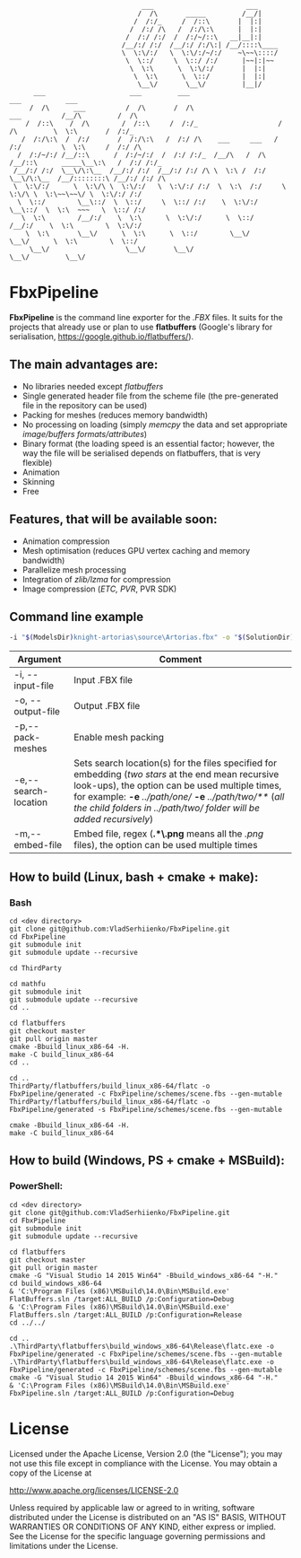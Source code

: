 ```
                                 ___                       ___
                                /  /\       _____         /__/|
                               /  /:/_     /  /::\       |  |:|
                              /  /:/ /\   /  /:/\:\      |  |:|
                             /  /:/ /:/  /  /:/~/::\   __|__|:|
                            /__/:/ /:/  /__/:/ /:/\:| /__/::::\____
                            \  \:\/:/   \  \:\/:/~/:/    ~\~~\::::/
                             \  \::/     \  \::/ /:/      |~~|:|~~
                              \  \:\      \  \:\/:/       |  |:|
                               \  \:\      \  \::/        |  |:|
                                \__\/       \__\/         |__|/
      ___                     ___         ___                                     ___           ___
     /  /\      ___          /  /\       /  /\                      ___          /__/\         /  /\
    /  /::\    /  /\        /  /::\     /  /:/_                    /  /\         \  \:\       /  /:/_
   /  /:/\:\  /  /:/       /  /:/\:\   /  /:/ /\    ___     ___   /  /:/          \  \:\     /  /:/ /\
  /  /:/~/:/ /__/::\      /  /:/~/:/  /  /:/ /:/_  /__/\   /  /\ /__/::\      _____\__\:\   /  /:/ /:/_
 /__/:/ /:/  \__\/\:\__  /__/:/ /:/  /__/:/ /:/ /\ \  \:\ /  /:/ \__\/\:\__  /__/::::::::\ /__/:/ /:/ /\
 \  \:\/:/      \  \:\/\ \  \:\/:/   \  \:\/:/ /:/  \  \:\  /:/     \  \:\/\ \  \:\~~\~~\/ \  \:\/:/ /:/
  \  \::/        \__\::/  \  \::/     \  \::/ /:/    \  \:\/:/       \__\::/  \  \:\  ~~~   \  \::/ /:/
   \  \:\        /__/:/    \  \:\      \  \:\/:/      \  \::/        /__/:/    \  \:\        \  \:\/:/
    \  \:\       \__\/      \  \:\      \  \::/        \__\/         \__\/      \  \:\        \  \::/
     \__\/                   \__\/       \__\/                                   \__\/         \__\/

```
# FbxPipeline
**FbxPipeline** is the command line exporter for the *.FBX* files. It suits for the projects that already use or plan to use **flatbuffers** (Google's library for serialisation, https://google.github.io/flatbuffers/).

## The main advantages are:
 - No libraries needed except *flatbuffers*
 - Single generated header file from the scheme file (the pre-generated file in the repository can be used)
 - Packing for meshes (reduces memory bandwidth)
 - No processing on loading (simply *memcpy* the data and set appropriate *image/buffers formats/attributes*)
 - Binary format (the loading speed is an essential factor; however, the way the file will be serialised depends on flatbuffers, that is very flexible)
 - Animation
 - Skinning
 - Free

## Features, that will be available soon:
 - Animation compression
 - Mesh optimisation (reduces GPU vertex caching and memory bandwidth)
 - Parallelize mesh processing
 - Integration of *zlib/lzma* for compression
 - Image compression (*ETC, PVR*, PVR SDK)

## Command line example
```sh
-i "$(ModelsDir)knight-artorias\source\Artorias.fbx" -o "$(SolutionDir)assets\Artoriasv2.fbxp" -p -e "$(ModelsDir)knight-artorias\**" -m ".*\.png"
```
|Argument|Comment|
|--------|-------|
|-i, --input-file|Input .FBX file|
|-o, --output-file|Output .FBX file|
|-p,--pack-meshes|Enable mesh packing|
|-e,--search-location|Sets search location(s) for the files specified for embedding (*two stars* at the end mean recursive look-ups), the option can be used multiple times, for example: **-e** *../path/one/* **-e** *../path/two/\*\** (*all the child folders in ../path/two/ folder will be added recursively*)|
|-m,--embed-file|Embed file, regex (**.\*\\.png** means all the *.png* files), the option can be used multiple times|

## How to build (Linux, bash + cmake + make):

### Bash
```
cd <dev directory>
git clone git@github.com:VladSerhiienko/FbxPipeline.git
cd FbxPipeline
git submodule init
git submodule update --recursive

cd ThirdParty

cd mathfu
git submodule init
git submodule update --recursive
cd ..

cd flatbuffers
git checkout master
git pull origin master
cmake -Bbuild_linux_x86-64 -H.
make -C build_linux_x86-64
cd ..

cd ..
ThirdParty/flatbuffers/build_linux_x86-64/flatc -o FbxPipeline/generated -c FbxPipeline/schemes/scene.fbs --gen-mutable
ThirdParty/flatbuffers/build_linux_x86-64/flatc -o FbxPipeline/generated -s FbxPipeline/schemes/scene.fbs --gen-mutable

cmake -Bbuild_linux_x86-64 -H.
make -C build_linux_x86-64

```

## How to build (Windows, PS + cmake + MSBuild): 

### PowerShell:
```
cd <dev directory>
git clone git@github.com:VladSerhiienko/FbxPipeline.git
cd FbxPipeline
git submodule init
git submodule update --recursive

cd flatbuffers
git checkout master
git pull origin master
cmake -G "Visual Studio 14 2015 Win64" -Bbuild_windows_x86-64 "-H."
cd build_windows_x86-64
& 'C:\Program Files (x86)\MSBuild\14.0\Bin\MSBuild.exe' FlatBuffers.sln /target:ALL_BUILD /p:Configuration=Debug
& 'C:\Program Files (x86)\MSBuild\14.0\Bin\MSBuild.exe' FlatBuffers.sln /target:ALL_BUILD /p:Configuration=Release
cd ../../

cd ..
.\ThirdParty\flatbuffers\build_windows_x86-64\Release\flatc.exe -o FbxPipeline/generated -c FbxPipeline/schemes/scene.fbs --gen-mutable
.\ThirdParty\flatbuffers\build_windows_x86-64\Release\flatc.exe -o FbxPipeline/generated -c FbxPipeline/schemes/scene.fbs --gen-mutable
cmake -G "Visual Studio 14 2015 Win64" -Bbuild_windows_x86-64 "-H."
& 'C:\Program Files (x86)\MSBuild\14.0\Bin\MSBuild.exe' FbxPipeline.sln /target:ALL_BUILD /p:Configuration=Debug

```

# License
Licensed under the Apache License, Version 2.0 (the "License"); you may not
use this file except in compliance with the License. You may obtain a copy of
the License at

<http://www.apache.org/licenses/LICENSE-2.0>

Unless required by applicable law or agreed to in writing, software
distributed under the License is distributed on an "AS IS" BASIS, WITHOUT
WARRANTIES OR CONDITIONS OF ANY KIND, either express or implied. See the
License for the specific language governing permissions and limitations under
the License.
